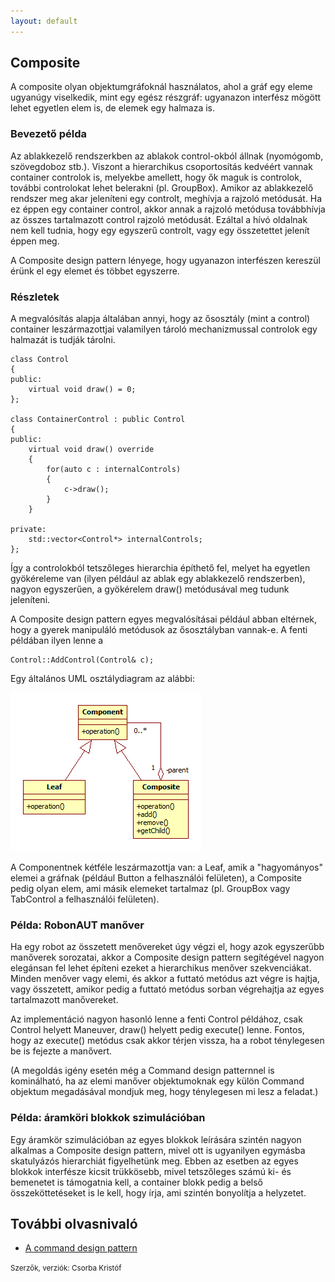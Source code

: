 ```yaml
---
layout: default
---
```


## Composite

A composite olyan objektumgráfoknál használatos, ahol a gráf egy eleme ugyanúgy viselkedik, mint egy egész részgráf: ugyanazon interfész mögött lehet egyetlen elem is, de elemek egy halmaza is.

### Bevezető példa

Az ablakkezelő rendszerkben az ablakok control-okból állnak (nyomógomb, szövegdoboz stb.). Viszont a hierarchikus csoportosítás kedvéért vannak container controlok is, melyekbe amellett, hogy ők maguk is controlok, további controlokat lehet belerakni (pl. GroupBox). Amikor az ablakkezelő rendszer meg akar jeleníteni egy controlt, meghívja a rajzoló metódusát. Ha ez éppen egy container control, akkor annak a rajzoló metódusa továbbhívja az összes tartalmazott control rajzoló metódusát. Ezáltal a hívó oldalnak nem kell tudnia, hogy egy egyszerű controlt, vagy egy összetettet jelenít éppen meg.

A Composite design pattern lényege, hogy ugyanazon interfészen kereszül érünk el egy elemet és többet egyszerre.

### Részletek

A megvalósítás alapja általában annyi, hogy az ősosztály (mint a control) container leszármazottjai valamilyen tároló mechanizmussal controlok egy halmazát is tudják tárolni.

    class Control
    {
    public:
        virtual void draw() = 0;
    };

    class ContainerControl : public Control
    {
    public:
        virtual void draw() override
        {
            for(auto c : internalControls)
            {
                c->draw();
            }
        }

    private:
        std::vector<Control*> internalControls;
    };

Így a controlokból tetszőleges hierarchia építhető fel, melyet ha egyetlen gyökéreleme van (ilyen például az ablak egy ablakkezelő rendszerben), nagyon egyszerűen, a gyökérelem draw() metódusával meg tudunk jeleníteni.

A Composite design pattern egyes megvalósításai például abban eltérnek, hogy a gyerek manipuláló metódusok az ősosztályban vannak-e. A fenti példában ilyen lenne a

    Control::AddControl(Control& c);

Egy általános UML osztálydiagram az alábbi:

![](image/Composite.png)

A Componentnek kétféle leszármazottja van: a Leaf, amik a "hagyományos" elemei a gráfnak (például Button a felhasználói felületen), a Composite pedig olyan elem, ami másik elemeket tartalmaz (pl. GroupBox vagy TabControl a felhasználói felületen).

### Példa: RobonAUT manőver

Ha egy robot az összetett menővereket úgy végzi el, hogy azok egyszerűbb manőverek sorozatai, akkor a Composite design pattern segítégével nagyon elegánsan fel lehet építeni ezeket a hierarchikus menőver szekvenciákat. Minden menőver vagy elemi, és akkor a futtató metódus azt végre is hajtja, vagy összetett, amikor pedig a futtató metódus sorban végrehajtja az egyes tartalmazott manővereket.

Az implementáció nagyon hasonló lenne a fenti Control példához, csak Control helyett Maneuver, draw() helyett pedig execute() lenne. Fontos, hogy az execute() metódus csak akkor térjen vissza, ha a robot ténylegesen be is fejezte a manővert.

(A megoldás igény esetén még a Command design patternnel is kominálható, ha az elemi manőver objektumoknak egy külön Command objektum megadásával mondjuk meg, hogy ténylegesen mi lesz a feladat.)

### Példa: áramköri blokkok szimulációban

Egy áramkör szimulációban az egyes blokkok leírására szintén nagyon alkalmas a Composite design pattern, mivel ott is ugyanilyen egymásba skatulyázós hierarchiát figyelhetünk meg. Ebben az esetben az egyes blokkok interfésze kicsit trükkösebb, mivel tetszőleges számú ki- és bemenetet is támogatnia kell, a container blokk pedig a belső összeköttetéseket is le kell, hogy írja, ami szintén bonyolítja a helyzetet.

## További olvasnivaló

  * [A command design pattern](https://en.wikibooks.org/wiki/C%2B%2B_Programming/Code/Design_Patterns#Command)

<small>Szerzők, verziók: Csorba Kristóf</small>
